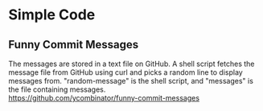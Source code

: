 # Simple Code

## Funny Commit Messages

The messages are stored in a text file on GitHub. A shell script fetches the message file from GitHub using curl and picks a random line to display messages from. "random-message" is the shell script, and "messages" is the file containing messages.  
https://github.com/ycombinator/funny-commit-messages
